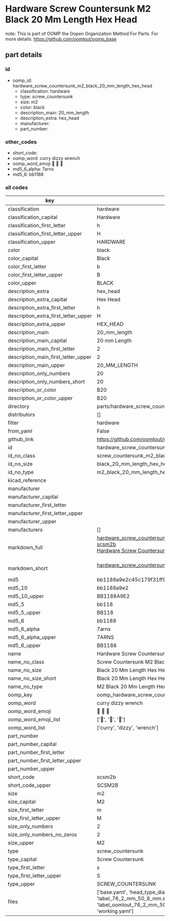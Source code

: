 # Hardware Screw Countersunk M2 Black 20 Mm Length Hex Head  

note: This is part of OOMP the Oopen Organization Method For Parts. For more details: https://github.com/oomlout/oomp_base

##  part details





### id
* oomp_id: hardware_screw_countersunk_m2_black_20_mm_length_hex_head
  * classification: hardware
  * type: screw_countersunk
  * size: m2
  * color: black
  * description_main: 20_mm_length
  * description_extra: hex_head
  * manufacturer: 
  * part_number: 

### other_codes
* short_code: 
* oomp_word: curry dizzy wrench
* oomp_word_emoji :curry: :dizzy: :wrench:
* md5_6_alpha: 7arns
* md5_6: bb1188

### all codes 
| key | value |  
| --- | --- |  
| classification | hardware |  
| classification_capital | Hardware |  
| classification_first_letter | h |  
| classification_first_letter_upper | H |  
| classification_upper | HARDWARE |  
| color | black |  
| color_capital | Black |  
| color_first_letter | b |  
| color_first_letter_upper | B |  
| color_upper | BLACK |  
| description_extra | hex_head |  
| description_extra_capital | Hex Head |  
| description_extra_first_letter | h |  
| description_extra_first_letter_upper | H |  
| description_extra_upper | HEX_HEAD |  
| description_main | 20_mm_length |  
| description_main_capital | 20 mm Length |  
| description_main_first_letter | 2 |  
| description_main_first_letter_upper | 2 |  
| description_main_upper | 20_MM_LENGTH |  
| description_only_numbers | 20 |  
| description_only_numbers_short | 20 |  
| description_or_color | B20 |  
| description_or_color_upper | B20 |  
| directory | parts/hardware_screw_countersunk_m2_black_20_mm_length_hex_head |  
| distributors | [] |  
| filter | hardware |  
| from_yaml | False |  
| github_link | https://github.com/oomlout/oomlout_oomp_part_src/tree/main/parts/hardware_screw_countersunk_m2_black_20_mm_length_hex_head/working |  
| id | hardware_screw_countersunk_m2_black_20_mm_length_hex_head |  
| id_no_class | screw_countersunk_m2_black_20_mm_length_hex_head |  
| id_no_size | black_20_mm_length_hex_head |  
| id_no_type | m2_black_20_mm_length_hex_head |  
| kicad_reference |  |  
| manufacturer |  |  
| manufacturer_capital |  |  
| manufacturer_first_letter |  |  
| manufacturer_first_letter_upper |  |  
| manufacturer_upper |  |  
| manufacturers | [] |  
| markdown_full | [hardware_screw_countersunk_m2_black_20_mm_length_hex_head](https://github.com/oomlout/oomlout_oomp_part_src/tree/main/parts/hardware_screw_countersunk_m2_black_20_mm_length_hex_head/working)<br>[scsm2b](https://github.com/oomlout/oomlout_oomp_part_src/tree/main/parts/hardware_screw_countersunk_m2_black_20_mm_length_hex_head/working)<br>[Hardware Screw Countersunk M2 Black 20 Mm Length Hex Head](https://github.com/oomlout/oomlout_oomp_part_src/tree/main/parts/hardware_screw_countersunk_m2_black_20_mm_length_hex_head/working)<br><br> |  
| markdown_short | [hardware_screw_countersunk_m2_black_20_mm_length_hex_head](https://github.com/oomlout/oomlout_oomp_part_src/tree/main/parts/hardware_screw_countersunk_m2_black_20_mm_length_hex_head/working)<br><br> |  
| md5 | bb1188a9e2c45c179f31ff9dc4e307d4 |  
| md5_10 | bb1188a9e2 |  
| md5_10_upper | BB1188A9E2 |  
| md5_5 | bb118 |  
| md5_5_upper | BB118 |  
| md5_6 | bb1188 |  
| md5_6_alpha | 7arns |  
| md5_6_alpha_upper | 7ARNS |  
| md5_6_upper | BB1188 |  
| name | Hardware Screw Countersunk M2 Black 20 Mm Length Hex Head |  
| name_no_class | Screw Countersunk M2 Black 20 Mm Length Hex Head |  
| name_no_size | Black 20 Mm Length Hex Head |  
| name_no_size_short | Black 20 Mm Length Hex Head |  
| name_no_type | M2 Black 20 Mm Length Hex Head |  
| oomp_key | oomp_hardware_screw_countersunk_m2_black_20_mm_length_hex_head |  
| oomp_word | curry dizzy wrench |  
| oomp_word_emoji | :curry: :dizzy: :wrench: |  
| oomp_word_emoji_list | [':curry:', ':dizzy:', ':wrench:'] |  
| oomp_word_list | ['curry', 'dizzy', 'wrench'] |  
| part_number |  |  
| part_number_capital |  |  
| part_number_first_letter |  |  
| part_number_first_letter_upper |  |  
| part_number_upper |  |  
| short_code | scsm2b |  
| short_code_upper | SCSM2B |  
| size | m2 |  
| size_capital | M2 |  
| size_first_letter | m |  
| size_first_letter_upper | M |  
| size_only_numbers | 2 |  
| size_only_numbers_no_zeros | 2 |  
| size_upper | M2 |  
| type | screw_countersunk |  
| type_capital | Screw Countersunk |  
| type_first_letter | s |  
| type_first_letter_upper | S |  
| type_upper | SCREW_COUNTERSUNK |  
| files | ['base.yaml', 'head_type_diagram.png', 'label_15_mm_30_mm.pdf', 'label_15_mm_30_mm.svg', 'label_76_2_mm_50_8_mm.pdf', 'label_76_2_mm_50_8_mm.svg', 'label_bolt_76_2_mm_50_8_mm.pdf', 'label_bolt_76_2_mm_50_8_mm.svg', 'label_oomlout_76_2_mm_50_8_mm.pdf', 'label_oomlout_76_2_mm_50_8_mm.svg', 'readme.md', 'type_diagram.png', 'working.json', 'working.yaml'] |  
